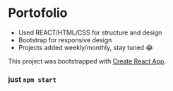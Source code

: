 # Portofolio

- Used REACT/HTML/CSS for structure and design
- Bootstrap for responsive design
- Projects added weekly/monthly, stay tuned 😂


This project was bootstrapped with [Create React App](https://github.com/facebook/create-react-app).
### just `npm start`


